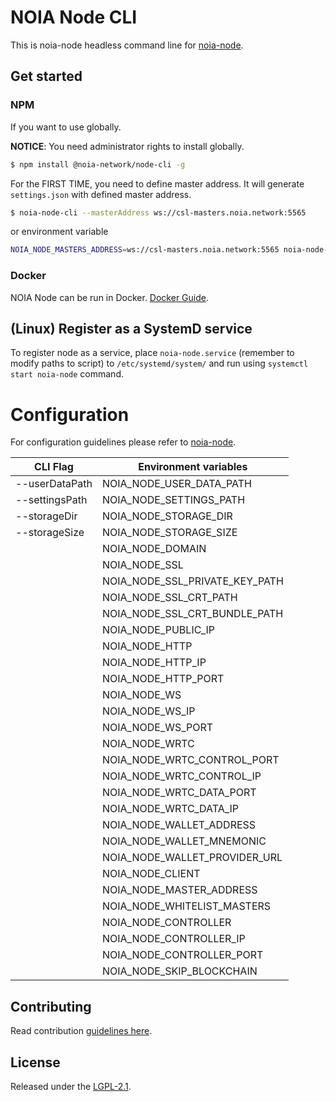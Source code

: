 # NOIA Node CLI

This is noia-node headless command line for [noia-node][noia-node].

## Get started

### NPM

If you want to use globally.

**NOTICE**: You need administrator rights to install globally.

```sh
$ npm install @noia-network/node-cli -g
```

For the FIRST TIME, you need to define master address. It will generate `settings.json` with defined master address.

```sh
$ noia-node-cli --masterAddress ws://csl-masters.noia.network:5565
```

or environment variable

```sh
NOIA_NODE_MASTERS_ADDRESS=ws://csl-masters.noia.network:5565 noia-node-cli
```

### Docker

NOIA Node can be run in Docker. [Docker Guide](https://github.com/noia-network/node-docker).

## (Linux) Register as a SystemD service

To register node as a service, place `noia-node.service` (remember to modify paths to script) to `/etc/systemd/system/` and run using `systemctl start noia-node` command.

# Configuration

For configuration guidelines please refer to [noia-node](https://github.com/noia-network/noia-node#configuration).

| CLI Flag       | Environment variables          |
| -------------- | ------------------------------ |
| --userDataPath | NOIA_NODE_USER_DATA_PATH       |
| --settingsPath | NOIA_NODE_SETTINGS_PATH        |
| --storageDir   | NOIA_NODE_STORAGE_DIR          |
| --storageSize  | NOIA_NODE_STORAGE_SIZE         |
|                | NOIA_NODE_DOMAIN               |
|                | NOIA_NODE_SSL                  |
|                | NOIA_NODE_SSL_PRIVATE_KEY_PATH |
|                | NOIA_NODE_SSL_CRT_PATH         |
|                | NOIA_NODE_SSL_CRT_BUNDLE_PATH  |
|                | NOIA_NODE_PUBLIC_IP            |
|                | NOIA_NODE_HTTP                 |
|                | NOIA_NODE_HTTP_IP              |
|                | NOIA_NODE_HTTP_PORT            |
|                | NOIA_NODE_WS                   |
|                | NOIA_NODE_WS_IP                |
|                | NOIA_NODE_WS_PORT              |
|                | NOIA_NODE_WRTC                 |
|                | NOIA_NODE_WRTC_CONTROL_PORT    |
|                | NOIA_NODE_WRTC_CONTROL_IP      |
|                | NOIA_NODE_WRTC_DATA_PORT       |
|                | NOIA_NODE_WRTC_DATA_IP         |
|                | NOIA_NODE_WALLET_ADDRESS       |
|                | NOIA_NODE_WALLET_MNEMONIC      |
|                | NOIA_NODE_WALLET_PROVIDER_URL  |
|                | NOIA_NODE_CLIENT               |
|                | NOIA_NODE_MASTER_ADDRESS       |
|                | NOIA_NODE_WHITELIST_MASTERS    |
|                | NOIA_NODE_CONTROLLER           |
|                | NOIA_NODE_CONTROLLER_IP        |
|                | NOIA_NODE_CONTROLLER_PORT      |
|                | NOIA_NODE_SKIP_BLOCKCHAIN      |

## Contributing

Read contribution [guidelines here](CONTRIBUTING.md).

## License

Released under the [LGPL-2.1](LICENSE).

[noia-node]: https://github.com/noia-network/noia-node
